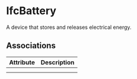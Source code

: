 IfcBattery
==========
A device that stores and releases electrical energy.


Associations
------------
| Attribute   | Description   |
|-------------|---------------|
|             |               |
|             |               |

